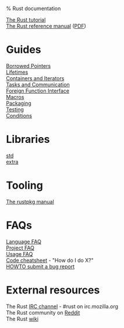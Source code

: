 % Rust documentation

<!-- Completely hide the TOC and the section numbers -->
<style type="text/css">
#TOC { display: none; }
.header-section-number { display: none; }
</style>

[The Rust tutorial](tutorial.html)  
[The Rust reference manual](rust.html) ([PDF](rust.pdf))  

# Guides

[Borrowed Pointers](guide-borrowed-ptr.html)  
[Lifetimes](guide-lifetimes.html)  
[Containers and Iterators](guide-container.html)  
[Tasks and Communication](guide-tasks.html)  
[Foreign Function Interface](guide-ffi.html)  
[Macros](guide-macros.html)  
[Packaging](guide-rustpkg.html)  
[Testing](guide-testing.html)  
[Conditions](guide-conditions.html)  

# Libraries

[std](std/index.html)  
[extra](index.html)  

# Tooling

[The rustpkg manual](rustpkg.html)  

# FAQs

[Language FAQ](complement-lang-faq.html)  
[Project FAQ](complement-project-faq.html)  
[Usage FAQ](complement-usage-faq.html)  
[Code cheatsheet](complement-cheatsheet.html) - "How do I do X?"  
[HOWTO submit a bug report](complement-bugreport.html)  

# External resources

The Rust [IRC channel](http://chat.mibbit.com/?server=irc.mozilla.org&channel=%23rust) - #rust on irc.mozilla.org  
The Rust community on [Reddit](http://reddit.com/r/rust)  
The Rust [wiki](http://github.com/mozilla/rust/wiki)  
